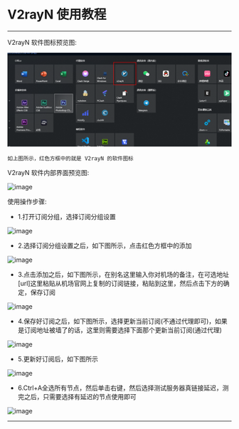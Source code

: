 # V2rayN 使用教程

----------------------

V2rayN 软件图标预览图:

![image](/picture/中文版机场帮助文档/95.png)

    如上图所示，红色方框中的就是 V2rayN 的软件图标

V2rayN 软件内部界面预览图:

![image](/picture/中文版机场帮助文档/96.png)

使用操作步骤:

- 1.打开订阅分组，选择订阅分组设置

![image](/picture/中文版机场帮助文档/97.png)

- 2.选择订阅分组设置之后，如下图所示，点击红色方框中的添加

![image](/picture/中文版机场帮助文档/98.png)

- 3.点击添加之后，如下图所示，在别名这里输入你对机场的备注，在可选地址[url]这里粘贴从机场官网上复制的订阅链接，粘贴到这里，然后点击下方的确定，保存订阅

![image](/picture/中文版机场帮助文档/99.png)

- 4.保存好订阅之后，如下图所示，选择更新当前订阅(不通过代理即可)，如果是订阅地址被墙了的话，这里则需要选择下面那个更新当前订阅(通过代理)

![image](/picture/中文版机场帮助文档/100.png)

- 5.更新好订阅后，如下图所示

![image](/picture/中文版机场帮助文档/101.png)

- 6.Ctrl+A全选所有节点，然后单击右键，然后选择测试服务器真链接延迟，测完之后，只需要选择有延迟的节点使用即可

![image](/picture/中文版机场帮助文档/102.png)

----------------------
